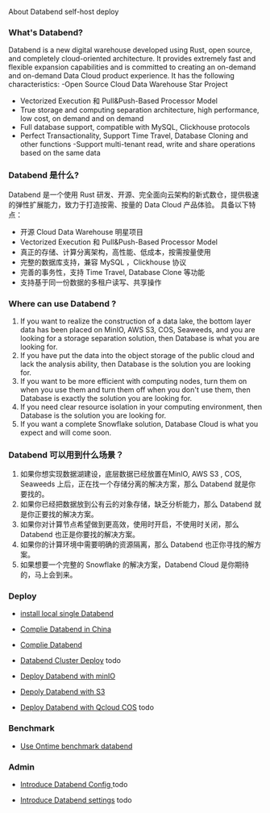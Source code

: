 About Databend self-host deploy 

### What's Databend?
Databend is a new digital warehouse developed using Rust, open source, and completely cloud-oriented architecture. It provides extremely fast and flexible expansion capabilities and is committed to creating an on-demand and on-demand Data Cloud product experience. It has the following characteristics:
-Open Source Cloud Data Warehouse Star Project
- Vectorized Execution 和 Pull&Push-Based Processor Model
- True storage and computing separation architecture, high performance, low cost, on demand and on demand
- Full database support, compatible with MySQL, Clickhouse protocols
- Perfect Transactionality, Support Time Travel, Database Cloning and other functions
-Support multi-tenant read, write and share operations based on the same data

### Databend 是什么?
Databend 是一个使用 Rust 研发、开源、完全面向云架构的新式数仓，提供极速的弹性扩展能力，致力于打造按需、按量的 Data Cloud 产品体验。  具备以下特点：
- 开源 Cloud Data Warehouse 明星项目
- Vectorized Execution 和 Pull&Push-Based Processor Model
- 真正的存储、计算分离架构，高性能、低成本，按需按量使用
- 完整的数据库支持，兼容 MySQL ，Clickhouse 协议
- 完善的事务性，支持 Time Travel, Database Clone 等功能
- 支持基于同一份数据的多租户读写、共享操作

### Where can use Databend ?
1. If you want to realize the construction of a data lake, the bottom layer data has been placed on MinIO, AWS S3, COS, Seaweeds, and you are looking for a storage separation solution, then Database is what you are looking for.
2. If you have put the data into the object storage of the public cloud and lack the analysis ability, then Database is the solution you are looking for.
3. If you want to be more efficient with computing nodes, turn them on when you use them and turn them off when you don't use them, then Database is exactly the solution you are looking for.
4. If you need clear resource isolation in your computing environment, then Database is the solution you are looking for.
5. If you want a complete Snowflake solution, Database Cloud is what you expect and will come soon.

### Databend 可以用到什么场景？
1. 如果你想实现数据湖建设，底层数据已经放置在MinIO, AWS S3 , COS, Seaweeds 上后，正在找一个存储分离的解决方案，那么 Databend 就是你要找的。
2. 如果你已经把数据放到公有云的对象存储，缺乏分析能力，那么 Databend 就是你正要找的解决方案。
3. 如果你对计算节点希望做到更高效，使用时开启，不使用时关闭，那么 Databend 也正是你要找的解决方案。
4. 如果你的计算环境中需要明确的资源隔离，那么 Databend 也正你寻找的解方案。
5. 如果想要一个完整的 Snowflake 的解决方案，Databend Cloud 是你期待的，马上会到来。

### Deploy

- [install local single Databend](install/databend_local_install/databend_local_install.sh)

- [Complie Databend in China](install/compile_databend_in_china/complie-databend-in-china.md)

- [Complie Databend](https://databend.rs/dev/)

- [Databend Cluster Deploy]() todo

- [Deploy Databend with minIO](https://github.com/wubx/dba-in-databend/tree/main/install/databend_minio)

- [Depoly Databend with S3](https://databend.rs/learn/lessons/analyze-ontime-with-databend-on-ec2-and-s3)

- [Deploy Databend with Qcloud COS]() todo

### Benchmark
- [Use Ontime benchmark databend](https://github.com/wubx/dba-in-databend/tree/main/bench/ontime)

### Admin

- [Introduce Databend Config ]() todo

- [Introduce Databend settings]() todo

